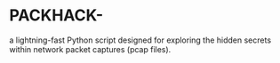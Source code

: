 # PACKHACK-
a lightning-fast Python script designed for exploring the hidden secrets within network packet captures (pcap files).
